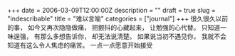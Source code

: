 +++
date = 2006-03-09T12:00:00Z
description = ""
draft = true
slug = "indescribable"
title = "难以言喻"
categories = ["journal"]
+++
很久很久以前的事，
如今又再次隐隐做痛，
把颤抖的心藏起来，
让勉强的心代替。
只知道一味逞强，
有那么多想告诉你，
却无法说清楚。
如果说当初不遇见你，
我就不会知道有这么令人焦虑的痛苦。
一点一点愿意开始接受